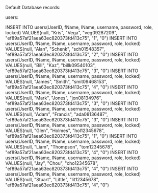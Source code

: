 Default Database records:

users:

INSERT INTO users(UserID, fName, lName, username, password, role, locked) VALUES(null, "Kris", "Vega", "veg09287209", "ef89a57af21aea63ec820373fd413c75", "1", "0")
INSERT INTO users(UserID, fName, lName, username, password, role, locked) VALUES(null, "Alan", "Schenk", "sch01548357", "ef89a57af21aea63ec820373fd413c75", "2", "0")
INSERT INTO users(UserID, fName, lName, username, password, role, locked) VALUES(null, "Bill", "Kaz", "billk09540103", "ef89a57af21aea63ec820373fd413c75", "3", "0")
INSERT INTO users(UserID, fName, lName, username, password, role, locked) VALUES(null, "James", "Smith", "smit09468153", "ef89a57af21aea63ec820373fd413c75", "4", "0")
INSERT INTO users(UserID, fName, lName, username, password, role, locked) VALUES(null, "Mark", "Jones", "jon08134976", "ef89a57af21aea63ec820373fd413c75", "3", "0")
INSERT INTO users(UserID, fName, lName, username, password, role, locked) VALUES(null, "Adam", "Francis", "ada08136487", "ef89a57af21aea63ec820373fd413c75", "3", "0")
INSERT INTO users(UserID, fName, lName, username, password, role, locked) VALUES(null, "Glen", "Holmes", "hol12345678", "ef89a57af21aea63ec820373fd413c75", "1", "0")
INSERT INTO users(UserID, fName, lName, username, password, role, locked) VALUES(null, "Liam", "Thompson", "tom12345678", "ef89a57af21aea63ec820373fd413c75", "4", "0")
INSERT INTO users(UserID, fName, lName, username, password, role, locked) VALUES(null, "Jay", "Chou", "cho12345678", "ef89a57af21aea63ec820373fd413c75", "4", "0")
INSERT INTO users(UserID, fName, lName, username, password, role, locked) VALUES(null, "Stuart", "Little", "lit12345678", "ef89a57af21aea63ec820373fd413c75", "4", "0")
